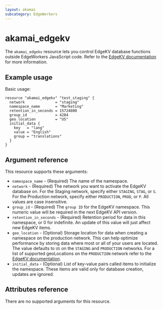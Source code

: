```yaml
---
layout: akamai
subcategory: EdgeWorkers
---
```


# akamai_edgekv

The `akamai_edgekv` resource lets you control EdgeKV database functions outside EdgeWorkers JavaScript code. Refer to the [EdgeKV documentation](https://techdocs.akamai.com/edgekv/docs/welcome-to-edgekv) for more information.

## Example usage

Basic usage:

```hcl
resource "akamai_edgekv" "test_staging" {
  network              = "staging"
  namespace_name       = "Marketing"
  retention_in_seconds = 15724800
  group_id             = 4284
  geo_location         = "US"
  initial_data {
    key   = "lang"
    value = "English"
    group = "translations"
  }
}
```

## Argument reference

This resource supports these arguments:

* `namespace_name` - (Required) The name of the namespace.
* `network` - (Required) The network you want to activate the EdgeKV database on. For the Staging network, specify either `STAGING`, `STAG`, or `S`. For the Production network, specify either `PRODUCTION`, `PROD`, or `P`. All values are case insensitive.
* `group_id` - (Required) The `group ID` for the EdgeKV namespace. This numeric value will be required in the next EdgeKV API version.
* `retention_in_seconds` - (Required) Retention period for data in this namespace, or 0 for indefinite. An update of this value will just affect new EdgeKV items.
* `geo_location` - (Optional) Storage location for data when creating a namespace on the production network. This can help optimize performance by storing data where most or all of your users are located. The value defaults to `US` on the `STAGING` and `PRODUCTION` networks. For a list of supported geoLocations on the `PRODUCTION` network refer to the [EdgeKV documentation](https://techdocs.akamai.com/edgekv/docs/edgekv-data-model#namespace).
* `initial_data` - (Optional) List of key-value pairs called items to initialize the namespace. These items are valid only for database creation, updates are ignored.

## Attributes reference

There are no supported arguments for this resource.
